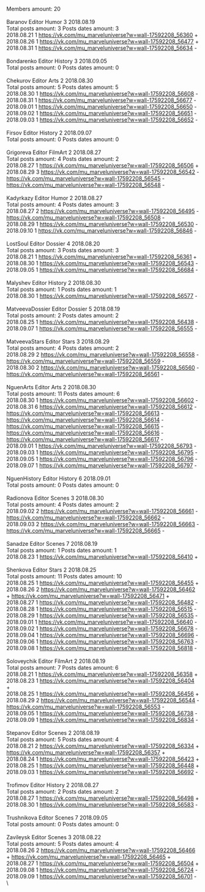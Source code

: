 Members amount: 20\
\
Baranov	Editor Humor 3 2018.08.19\
Total posts amount: 3	Posts dates amount: 3\
2018.08.21 1 https://vk.com/mu_marveluniverse?w=wall-17592208_56360 +	\
2018.08.26 1 https://vk.com/mu_marveluniverse?w=wall-17592208_56477 +	\
2018.08.31 1 https://vk.com/mu_marveluniverse?w=wall-17592208_56634 -	\
\
Bondarenko	Editor History 3 2018.09.05\
Total posts amount: 0	Posts dates amount: 0\
\
Chekurov	Editor Arts 2 2018.08.30\
Total posts amount: 5	Posts dates amount: 5\
2018.08.30 1 https://vk.com/mu_marveluniverse?w=wall-17592208_56608 -	\
2018.08.31 1 https://vk.com/mu_marveluniverse?w=wall-17592208_56677 -	\
2018.09.01 1 https://vk.com/mu_marveluniverse?w=wall-17592208_56650 -	\
2018.09.02 1 https://vk.com/mu_marveluniverse?w=wall-17592208_56651 -	\
2018.09.03 1 https://vk.com/mu_marveluniverse?w=wall-17592208_56652 -	\
\
Firsov	Editor History 2 2018.09.07\
Total posts amount: 0	Posts dates amount: 0\
\
Grigoreva	Editor FilmArt 2 2018.08.27\
Total posts amount: 4	Posts dates amount: 2\
2018.08.27 1 https://vk.com/mu_marveluniverse?w=wall-17592208_56506 +	\
2018.08.29 3 https://vk.com/mu_marveluniverse?w=wall-17592208_56542 -	https://vk.com/mu_marveluniverse?w=wall-17592208_56545 -	https://vk.com/mu_marveluniverse?w=wall-17592208_56548 -	\
\
Kadyrkazy	Editor Humor 2 2018.08.27\
Total posts amount: 4	Posts dates amount: 3\
2018.08.27 2 https://vk.com/mu_marveluniverse?w=wall-17592208_56495 -	https://vk.com/mu_marveluniverse?w=wall-17592208_56508 -	\
2018.08.29 1 https://vk.com/mu_marveluniverse?w=wall-17592208_56530 -	\
2018.09.10 1 https://vk.com/mu_marveluniverse?w=wall-17592208_56846 -	\
\
LostSoul	Editor Dossier 4 2018.08.20\
Total posts amount: 3	Posts dates amount: 3\
2018.08.21 1 https://vk.com/mu_marveluniverse?w=wall-17592208_56361 +	\
2018.08.30 1 https://vk.com/mu_marveluniverse?w=wall-17592208_56543 -	\
2018.09.05 1 https://vk.com/mu_marveluniverse?w=wall-17592208_56684 -	\
\
Malyshev	Editor History 2 2018.08.30\
Total posts amount: 1	Posts dates amount: 1\
2018.08.30 1 https://vk.com/mu_marveluniverse?w=wall-17592208_56577 -	\
\
MatveevaDossier	Editor Dossier 5 2018.08.19\
Total posts amount: 2	Posts dates amount: 2\
2018.08.25 1 https://vk.com/mu_marveluniverse?w=wall-17592208_56438 -	\
2018.09.07 1 https://vk.com/mu_marveluniverse?w=wall-17592208_56555 -	\
\
MatveevaStars	Editor Stars 3 2018.08.29\
Total posts amount: 4	Posts dates amount: 2\
2018.08.29 2 https://vk.com/mu_marveluniverse?w=wall-17592208_56558 -	https://vk.com/mu_marveluniverse?w=wall-17592208_56559 -	\
2018.08.30 2 https://vk.com/mu_marveluniverse?w=wall-17592208_56560 -	https://vk.com/mu_marveluniverse?w=wall-17592208_56561 -	\
\
NguenArts	Editor Arts 2 2018.08.30\
Total posts amount: 11	Posts dates amount: 6\
2018.08.30 1 https://vk.com/mu_marveluniverse?w=wall-17592208_56602 -	\
2018.08.31 6 https://vk.com/mu_marveluniverse?w=wall-17592208_56612 -	https://vk.com/mu_marveluniverse?w=wall-17592208_56613 -	https://vk.com/mu_marveluniverse?w=wall-17592208_56614 -	https://vk.com/mu_marveluniverse?w=wall-17592208_56615 -	https://vk.com/mu_marveluniverse?w=wall-17592208_56616 -	https://vk.com/mu_marveluniverse?w=wall-17592208_56617 -	\
2018.09.01 1 https://vk.com/mu_marveluniverse?w=wall-17592208_56793 -	\
2018.09.03 1 https://vk.com/mu_marveluniverse?w=wall-17592208_56795 -	\
2018.09.05 1 https://vk.com/mu_marveluniverse?w=wall-17592208_56796 -	\
2018.09.07 1 https://vk.com/mu_marveluniverse?w=wall-17592208_56797 -	\
\
NguenHistory	Editor History 6 2018.09.01\
Total posts amount: 0	Posts dates amount: 0\
\
Radionova	Editor Scenes 3 2018.08.30\
Total posts amount: 4	Posts dates amount: 2\
2018.09.02 2 https://vk.com/mu_marveluniverse?w=wall-17592208_56661 -	https://vk.com/mu_marveluniverse?w=wall-17592208_56662 -	\
2018.09.03 2 https://vk.com/mu_marveluniverse?w=wall-17592208_56663 -	https://vk.com/mu_marveluniverse?w=wall-17592208_56665 -	\
\
Sanadze	Editor Scenes 7 2018.08.19\
Total posts amount: 1	Posts dates amount: 1\
2018.08.23 1 https://vk.com/mu_marveluniverse?w=wall-17592208_56410 +	\
\
Shenkova	Editor Stars 2 2018.08.25\
Total posts amount: 11	Posts dates amount: 10\
2018.08.25 1 https://vk.com/mu_marveluniverse?w=wall-17592208_56455 +	\
2018.08.26 2 https://vk.com/mu_marveluniverse?w=wall-17592208_56462 +	https://vk.com/mu_marveluniverse?w=wall-17592208_56471 +	\
2018.08.27 1 https://vk.com/mu_marveluniverse?w=wall-17592208_56482 -	\
2018.08.28 1 https://vk.com/mu_marveluniverse?w=wall-17592208_56515 -	\
2018.08.29 1 https://vk.com/mu_marveluniverse?w=wall-17592208_56535 -	\
2018.09.01 1 https://vk.com/mu_marveluniverse?w=wall-17592208_56640 -	\
2018.09.02 1 https://vk.com/mu_marveluniverse?w=wall-17592208_56678 -	\
2018.09.04 1 https://vk.com/mu_marveluniverse?w=wall-17592208_56696 -	\
2018.09.06 1 https://vk.com/mu_marveluniverse?w=wall-17592208_56763 -	\
2018.09.08 1 https://vk.com/mu_marveluniverse?w=wall-17592208_56818 -	\
\
Soloveychik	Editor FilmArt 2 2018.08.19\
Total posts amount: 7	Posts dates amount: 6\
2018.08.21 1 https://vk.com/mu_marveluniverse?w=wall-17592208_56358 +	\
2018.08.23 1 https://vk.com/mu_marveluniverse?w=wall-17592208_56404 +	\
2018.08.25 1 https://vk.com/mu_marveluniverse?w=wall-17592208_56456 +	\
2018.08.29 2 https://vk.com/mu_marveluniverse?w=wall-17592208_56544 -	https://vk.com/mu_marveluniverse?w=wall-17592208_56553 -	\
2018.09.05 1 https://vk.com/mu_marveluniverse?w=wall-17592208_56738 -	\
2018.09.09 1 https://vk.com/mu_marveluniverse?w=wall-17592208_56834 -	\
\
Stepanov	Editor Scenes 2 2018.08.19\
Total posts amount: 5	Posts dates amount: 4\
2018.08.21 2 https://vk.com/mu_marveluniverse?w=wall-17592208_56334 +	https://vk.com/mu_marveluniverse?w=wall-17592208_56357 +	\
2018.08.24 1 https://vk.com/mu_marveluniverse?w=wall-17592208_56423 +	\
2018.08.25 1 https://vk.com/mu_marveluniverse?w=wall-17592208_56448 +	\
2018.09.03 1 https://vk.com/mu_marveluniverse?w=wall-17592208_56692 -	\
\
Trofimov	Editor History 2 2018.08.27\
Total posts amount: 2	Posts dates amount: 2\
2018.08.27 1 https://vk.com/mu_marveluniverse?w=wall-17592208_56498 +	\
2018.08.30 1 https://vk.com/mu_marveluniverse?w=wall-17592208_56583 -	\
\
Trushnikova	Editor Scenes 7 2018.09.05\
Total posts amount: 0	Posts dates amount: 0\
\
Zavileysk	Editor Scenes 3 2018.08.22\
Total posts amount: 5	Posts dates amount: 4\
2018.08.26 2 https://vk.com/mu_marveluniverse?w=wall-17592208_56466 +	https://vk.com/mu_marveluniverse?w=wall-17592208_56465 +	\
2018.08.27 1 https://vk.com/mu_marveluniverse?w=wall-17592208_56504 +	\
2018.09.08 1 https://vk.com/mu_marveluniverse?w=wall-17592208_56724 -	\
2018.09.09 1 https://vk.com/mu_marveluniverse?w=wall-17592208_56701 -	\
\

